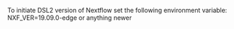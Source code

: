 To initiate DSL2 version of Nextflow set the following environment variable:
NXF_VER=19.09.0-edge or anything newer
